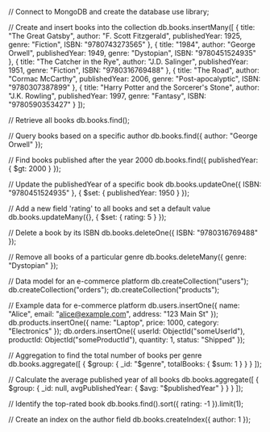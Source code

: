 // Connect to MongoDB and create the database
use library;

// Create and insert books into the collection
db.books.insertMany([
{ title: "The Great Gatsby", author: "F. Scott Fitzgerald", publishedYear: 1925, genre: "Fiction", ISBN: "9780743273565" },
{ title: "1984", author: "George Orwell", publishedYear: 1949, genre: "Dystopian", ISBN: "9780451524935" },
{ title: "The Catcher in the Rye", author: "J.D. Salinger", publishedYear: 1951, genre: "Fiction", ISBN: "9780316769488" },
{ title: "The Road", author: "Cormac McCarthy", publishedYear: 2006, genre: "Post-apocalyptic", ISBN: "9780307387899" },
{ title: "Harry Potter and the Sorcerer's Stone", author: "J.K. Rowling", publishedYear: 1997, genre: "Fantasy", ISBN: "9780590353427" }
]);

// Retrieve all books
db.books.find();

// Query books based on a specific author
db.books.find({ author: "George Orwell" });

// Find books published after the year 2000
db.books.find({ publishedYear: { $gt: 2000 } });

// Update the publishedYear of a specific book
db.books.updateOne({ ISBN: "9780451524935" }, { $set: { publishedYear: 1950 } });

// Add a new field 'rating' to all books and set a default value
db.books.updateMany({}, { $set: { rating: 5 } });

// Delete a book by its ISBN
db.books.deleteOne({ ISBN: "9780316769488" });

// Remove all books of a particular genre
db.books.deleteMany({ genre: "Dystopian" });

// Data model for an e-commerce platform
db.createCollection("users");
db.createCollection("orders");
db.createCollection("products");

// Example data for e-commerce platform
db.users.insertOne({ name: "Alice", email: "alice@example.com", address: "123 Main St" });
db.products.insertOne({ name: "Laptop", price: 1000, category: "Electronics" });
db.orders.insertOne({ userId: ObjectId("someUserId"), productId: ObjectId("someProductId"), quantity: 1, status: "Shipped" });

// Aggregation to find the total number of books per genre
db.books.aggregate([
{ $group: { _id: "$genre", totalBooks: { $sum: 1 } } }
]);

// Calculate the average published year of all books
db.books.aggregate([
{ $group: { _id: null, avgPublishedYear: { $avg: "$publishedYear" } } }
]);

// Identify the top-rated book
db.books.find().sort({ rating: -1 }).limit(1);

// Create an index on the author field
db.books.createIndex({ author: 1 });

